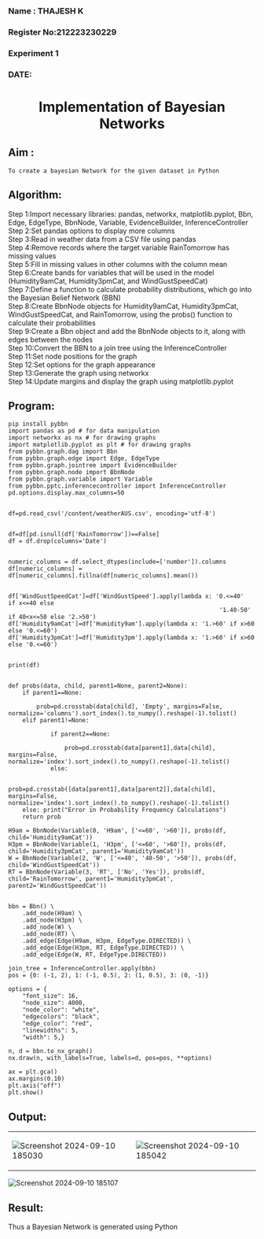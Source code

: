 <H3> Name : THAJESH  K</H3>
<H3>Register No:212223230229</H3>
<H3> Experiment 1</H3>
<H3>DATE:</H3>
<H1 ALIGN=CENTER> Implementation of Bayesian Networks</H1>

## Aim :

    To create a bayesian Network for the given dataset in Python
## Algorithm:

Step 1:Import necessary libraries: pandas, networkx, matplotlib.pyplot, Bbn, Edge, EdgeType, BbnNode, Variable, EvidenceBuilder, InferenceController<br/>
Step 2:Set pandas options to display more columns<br/>
Step 3:Read in weather data from a CSV file using pandas<br/>
Step 4:Remove records where the target variable RainTomorrow has missing values<br/>
Step 5:Fill in missing values in other columns with the column mean<br/>
Step 6:Create bands for variables that will be used in the model (Humidity9amCat, Humidity3pmCat, and WindGustSpeedCat)<br/>
Step 7:Define a function to calculate probability distributions, which go into the Bayesian Belief Network (BBN)<br/>
Step 8:Create BbnNode objects for Humidity9amCat, Humidity3pmCat, WindGustSpeedCat, and RainTomorrow, using the probs() function to calculate their probabilities<br/>
Step 9:Create a Bbn object and add the BbnNode objects to it, along with edges between the nodes<br/>
Step 10:Convert the BBN to a join tree using the InferenceController<br/>
Step 11:Set node positions for the graph<br/>
Step 12:Set options for the graph appearance<br/>
Step 13:Generate the graph using networkx<br/>
Step 14:Update margins and display the graph using matplotlib.pyplot<br/>

## Program:
```
pip install pybbn
import pandas as pd # for data manipulation
import networkx as nx # for drawing graphs
import matplotlib.pyplot as plt # for drawing graphs
from pybbn.graph.dag import Bbn
from pybbn.graph.edge import Edge, EdgeType
from pybbn.graph.jointree import EvidenceBuilder
from pybbn.graph.node import BbnNode
from pybbn.graph.variable import Variable
from pybbn.pptc.inferencecontroller import InferenceController
pd.options.display.max_columns=50


df=pd.read_csv('/content/weatherAUS.csv', encoding='utf-8')


df=df[pd.isnull(df['RainTomorrow'])==False]
df = df.drop(columns='Date')


numeric_columns = df.select_dtypes(include=['number']).columns
df[numeric_columns] = df[numeric_columns].fillna(df[numeric_columns].mean())


df['WindGustSpeedCat']=df['WindGustSpeed'].apply(lambda x: '0.<=40'   if x<=40 else
                                                            '1.40-50' if 40<x<=50 else '2.>50')
df['Humidity9amCat']=df['Humidity9am'].apply(lambda x: '1.>60' if x>60 else '0.<=60')
df['Humidity3pmCat']=df['Humidity3pm'].apply(lambda x: '1.>60' if x>60 else '0.<=60')


print(df)


def probs(data, child, parent1=None, parent2=None):
    if parent1==None:
       
        prob=pd.crosstab(data[child], 'Empty', margins=False, normalize='columns').sort_index().to_numpy().reshape(-1).tolist()
    elif parent1!=None:
            
            if parent2==None:
                
                prob=pd.crosstab(data[parent1],data[child], margins=False, normalize='index').sort_index().to_numpy().reshape(-1).tolist()
            else:
                
                prob=pd.crosstab([data[parent1],data[parent2]],data[child], margins=False, normalize='index').sort_index().to_numpy().reshape(-1).tolist()
    else: print("Error in Probability Frequency Calculations")
    return prob

H9am = BbnNode(Variable(0, 'H9am', ['<=60', '>60']), probs(df, child='Humidity9amCat'))
H3pm = BbnNode(Variable(1, 'H3pm', ['<=60', '>60']), probs(df, child='Humidity3pmCat', parent1='Humidity9amCat'))
W = BbnNode(Variable(2, 'W', ['<=40', '40-50', '>50']), probs(df, child='WindGustSpeedCat'))
RT = BbnNode(Variable(3, 'RT', ['No', 'Yes']), probs(df, child='RainTomorrow', parent1='Humidity3pmCat', parent2='WindGustSpeedCat'))


bbn = Bbn() \
    .add_node(H9am) \
    .add_node(H3pm) \
    .add_node(W) \
    .add_node(RT) \
    .add_edge(Edge(H9am, H3pm, EdgeType.DIRECTED)) \
    .add_edge(Edge(H3pm, RT, EdgeType.DIRECTED)) \
    .add_edge(Edge(W, RT, EdgeType.DIRECTED))

join_tree = InferenceController.apply(bbn)
pos = {0: (-1, 2), 1: (-1, 0.5), 2: (1, 0.5), 3: (0, -1)}

options = {
    "font_size": 16,
    "node_size": 4000,
    "node_color": "white",
    "edgecolors": "black",
    "edge_color": "red",
    "linewidths": 5,
    "width": 5,}

n, d = bbn.to_nx_graph()
nx.draw(n, with_labels=True, labels=d, pos=pos, **options)

ax = plt.gca()
ax.margins(0.10)
plt.axis("off")
plt.show()
```
## Output:
<table>
<tr>
<td>
    
![Screenshot 2024-09-10 185030](https://github.com/user-attachments/assets/b0b9206e-e87f-4535-8e01-5ab60596d178)

</td>
<td>
    
![Screenshot 2024-09-10 185042](https://github.com/user-attachments/assets/d7ceee0b-97d9-493d-a0ec-64ef4fd52d32)

</td>
</tr>
</table>

![Screenshot 2024-09-10 185107](https://github.com/user-attachments/assets/d07bc6fd-c043-4f97-b3da-6f495824ce7b)

## Result:
   Thus a Bayesian Network is generated using Python

